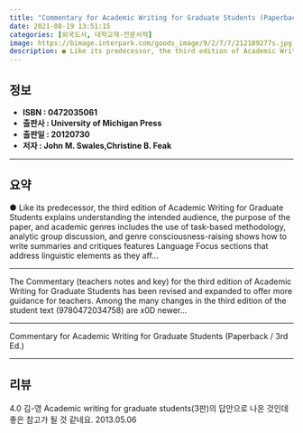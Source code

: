 ```yaml
---
title: "Commentary for Academic Writing for Graduate Students (Paperback / 3rd Ed.)"
date: 2021-08-19 13:51:15
categories: [외국도서, 대학교재-전문서적]
image: https://bimage.interpark.com/goods_image/9/2/7/7/212189277s.jpg
description: ● Like its predecessor, the third edition of Academic Writing for Graduate Students explains understanding the intended audience, the purpose of the paper, and
---
```


## **정보**

- **ISBN : 0472035061**
- **출판사 : University of Michigan Press**
- **출판일 : 20120730**
- **저자 : John M. Swales,Christine B. Feak**

------



## **요약**

●  Like its predecessor, the third edition of Academic Writing for Graduate Students explains understanding the intended audience, the purpose of the paper, and academic genres includes the use of task-based methodology, analytic group discussion, and genre consciousness-raising shows how to write summaries and critiques features Language Focus sections that address linguistic elements as they aff...

------

The Commentary (teachers notes and key) for the third edition of Academic Writing for Graduate Students has been revised and expanded to offer more guidance for teachers. Among the many changes in the third edition of the student text (9780472034758) are x0D newer... 

------


Commentary for Academic Writing for Graduate Students (Paperback / 3rd Ed.) 

------


## **리뷰** 

4.0 김-영 Academic writing for graduate students(3판)의 답안으로 나온 것인데 좋은 참고가 될 것 같네요. 2013.05.06 <br/>